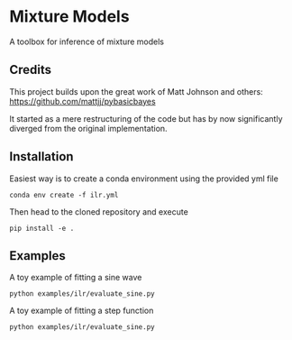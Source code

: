 # Mixture Models

A toolbox for inference of mixture models

## Credits

This project builds upon the great work of Matt Johnson and others: https://github.com/mattjj/pybasicbayes

It started as a mere restructuring of the code but has by now significantly diverged from the original implementation.

## Installation
 
 Easiest way is to create a conda environment using the provided yml file
    
    conda env create -f ilr.yml
    
 Then head to the cloned repository and execute
 
    pip install -e .
    
 ## Examples
 
 A toy example of fitting a sine wave
 
    python examples/ilr/evaluate_sine.py
    
 A toy example of fitting a step function
 
    python examples/ilr/evaluate_sine.py